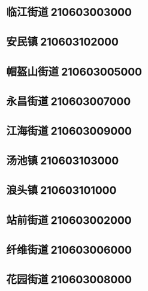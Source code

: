 # 临江街道 210603003000
# 安民镇 210603102000
# 帽盔山街道 210603005000
# 永昌街道 210603007000
# 江海街道 210603009000
# 汤池镇 210603103000
# 浪头镇 210603101000
# 站前街道 210603002000
# 纤维街道 210603006000
# 花园街道 210603008000
